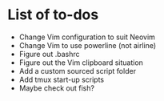 # List of to-dos

* Change Vim configuration to suit Neovim
* Change Vim to use powerline (not airline)
* Figure out .bashrc
* Figure out the Vim clipboard situation
* Add a custom sourced script folder
* Add tmux start-up scripts
* Maybe check out fish?
